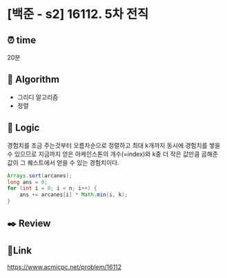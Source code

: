 # [백준 - s2] 16112. 5차 전직

## ⏰ **time**

20분

## :pushpin: **Algorithm**

- 그리디 알고리즘
- 정렬

## :round_pushpin: **Logic**

경험치를 조금 주는것부터 오름차순으로 정렬하고 최대 k개까지 동시에 경험치를 쌓을 수 있으므로 지금까지 얻은 아케인스톤의 개수(=index)와 k중 더 작은 값만큼 곱해준 값이 그 퀘스트에서 얻을 수 있는 경험치이다.

```java
Arrays.sort(arcanes);
long ans = 0;
for (int i = 0; i < n; i++) {
    ans += arcanes[i] * Math.min(i, k);
}
```

## :black_nib: **Review**

## 📡**Link**

https://www.acmicpc.net/problem/16112
